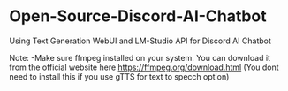 # Open-Source-Discord-AI-Chatbot
Using Text Generation WebUI and LM-Studio API for Discord AI Chatbot

Note: -Make sure ffmpeg installed on your system. You can download it from the official website here https://ffmpeg.org/download.html (You dont need to install this if you use gTTS for text to specch option)
